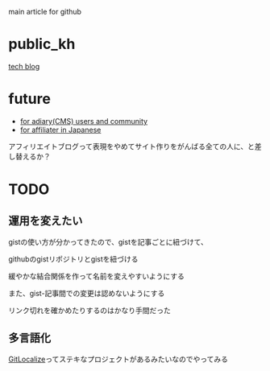 main article for github

# public_kh
[tech blog](https://www.nomuraya.work/techzine/)

# future
- [for adiary(CMS) users and community](https://www.nomuraya.work/adiary/)
- [for affiliater in Japanese](https://www.nomuraya.work/affiliate/)

アフィリエイトブログって表現をやめてサイト作りをがんばる全ての人に、と差し替えるか？

# TODO
## 運用を変えたい
gistの使い方が分かってきたので、gistを記事ごとに紐づけて、

githubのgistリポジトリとgistを紐づける

緩やかな結合関係を作って名前を変えやすいようにする

また、gist-記事間での変更は認めないようにする

リンク切れを確かめたりするのはかなり手間だった

## 多言語化
[GitLocalize](https://gitlocalize.com/repo/1241)ってステキなプロジェクトがあるみたいなのでやってみる
